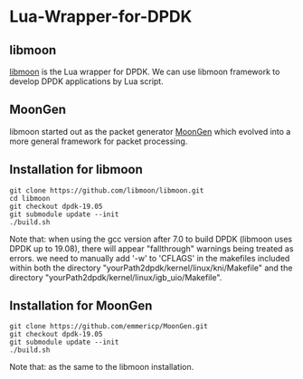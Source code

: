 # Lua-Wrapper-for-DPDK
## libmoon 
[libmoon](https://github.com/libmoon/libmoon) is the Lua wrapper for DPDK. We can use libmoon framework to develop DPDK applications by Lua script.

## MoonGen
libmoon started out as the packet generator [MoonGen](https://github.com/emmericp/MoonGen.git) which evolved into a more general framework for packet processing.

## Installation for libmoon
```shell
git clone https://github.com/libmoon/libmoon.git
cd libmoon
git checkout dpdk-19.05
git submodule update --init
./build.sh
```

Note that: when using the gcc version after 7.0 to build DPDK (libmoon uses DPDK up to 19.08), there will appear "fallthrough" warnings being treated as errors. we need to manually add '-w' to 'CFLAGS' in the makefiles included within both the directory "yourPath2dpdk/kernel/linux/kni/Makefile" and the directory "yourPath2dpdk/kernel/linux/igb_uio/Makefile".

## Installation for MoonGen
```shell
git clone https://github.com/emmericp/MoonGen.git
git checkout dpdk-19.05
git submodule update --init
./build.sh
```

Note that: as the same to the libmoon installation.
